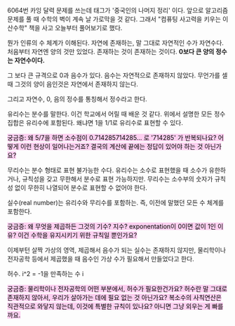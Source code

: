 6064번 카잉 달력 문제를 쓰는데 태그가 '중국인의 나머지 정리' 이다.
앞으로 알고리즘 문제를 풀 때 수학의 벽이 계속 날 가로막을 것 같다.
그래서 "컴퓨팅 사고력을 키우는 이산수학" 책을 사고 오늘부터 풀어보기로 했다.



뭔가 인류의 수 체계가 이해된다. 자연에 존재하는, 말 그대로 자연적인 수가 자연수다. 처음부터 자연엔 양의 것만 있었다. 존재하는 것이 존재하는 것이다. **0보다 큰 양의 정수는 자연수이다.**

그 보다 큰 규격으로 0과 음수가 있다. 음수는 자연적으로 존재하지 않았다. 무언가를 셀 때 그것의 양이 음인것은 자연에서 존재하지 않는다.

그리고 자연수, 0, 음의 정수를 통칭해서 정수라고 한다.

유리수는 분수를 말한다. 이건 학교에서 어릴 때 배운 것 같다. 위에서 설명한 모든 정수 집합은 유리수에 포함된다. 왜냐면 1을 1/1로 유리수로 표현할 수 있다.

<mark style="background: #FFB8EBA6;">궁금증: 왜 5/7을 하면 소수점이 0.714285714285... 로 '714285' 가 반복되나요? 어떻게 이런 현상이 일어나는거죠? 결국의 계산에 끝에는 정답이 있어야 하는 것 아닌가요?</mark>

무리수는 분수 형태로 표현 불가능한 수다. 유리수는 소수로 표현했을 때 소수가 유한하거나, 규칙성을 갖고 무한해서 분수로 표현 가능하지만. 무리수는 소수부의 숫자가 규칙성 없이 무한히 나열되어 분수로 표현할 수 없어야 한다.

실수(real number)는 유리수와 무리수를 포함하는. 즉, 이전에 말했던 모든 수 체계를 포함한다.

<mark style="background: #FFB8EBA6;">궁금증: 왜 무엇을 제곱하든 그것의 기수? 지수? exponentation이 0이면 값이 1인 이유? 이건 수학을 유지시키기 위한 규칙일 뿐인가요?</mark>

이제부턴 살짝 가상의 영역, 제곱해서 음수가 되는 실수는 존재하지 않지만, 물리학이나 전자공학 등에서 제곱했을 때 음수인 가상 수가 필요해서 만들었다고 한다.

허수. i^2 = -1을 만족하는 수 i

<mark style="background: #FFB8EBA6;">궁금증: 물리학이나 전자공학의 어떤 부분에서, 허수가 필요한건가요? 허수란 말 그대로 존재하지 않아서, 우리가 살아가는 데에 필요 없는 것 아닌가요?
복소수의 사칙연산은 직관적으로 와닿지 않는데, 이것에 특별한 규칙이 있나요? 아니면 그냥 외우는 게 빠를까요.</mark>

